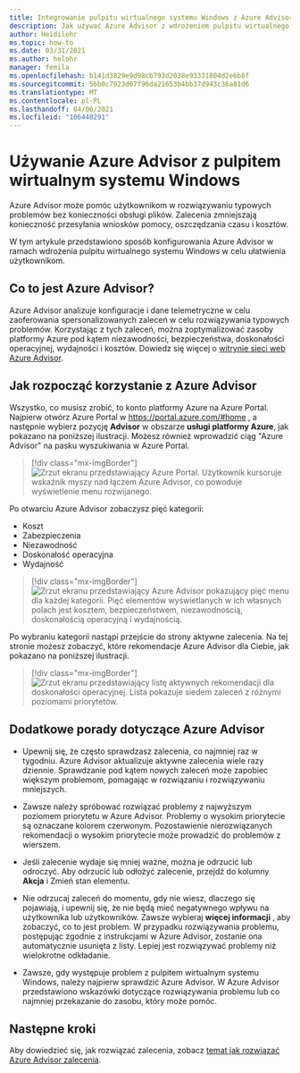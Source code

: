 ```yaml
---
title: Integrowanie pulpitu wirtualnego systemu Windows z Azure Advisor — Azure
description: Jak używać Azure Advisor z wdrożeniem pulpitu wirtualnego systemu Windows.
author: Heidilohr
ms.topic: how-to
ms.date: 03/31/2021
ms.author: helohr
manager: femila
ms.openlocfilehash: b141d3829e9d98cb793d2038e93331804d2e6b8f
ms.sourcegitcommit: 56b0c7923d67f96da21653b4bb37d943c36a81d6
ms.translationtype: MT
ms.contentlocale: pl-PL
ms.lasthandoff: 04/06/2021
ms.locfileid: "106448291"
---
```

# <a name="use-azure-advisor-with-windows-virtual-desktop"></a>Używanie Azure Advisor z pulpitem wirtualnym systemu Windows

Azure Advisor może pomóc użytkownikom w rozwiązywaniu typowych problemów bez konieczności obsługi plików. Zalecenia zmniejszają konieczność przesyłania wniosków pomocy, oszczędzania czasu i kosztów.

W tym artykule przedstawiono sposób konfigurowania Azure Advisor w ramach wdrożenia pulpitu wirtualnego systemu Windows w celu ułatwienia użytkownikom.

## <a name="what-is-azure-advisor"></a>Co to jest Azure Advisor?

Azure Advisor analizuje konfiguracje i dane telemetryczne w celu zaoferowania spersonalizowanych zaleceń w celu rozwiązywania typowych problemów. Korzystając z tych zaleceń, można zoptymalizować zasoby platformy Azure pod kątem niezawodności, bezpieczeństwa, doskonałości operacyjnej, wydajności i kosztów. Dowiedz się więcej o [witrynie sieci web Azure Advisor](https://azure.microsoft.com/services/advisor/).

## <a name="how-to-start-using-azure-advisor"></a>Jak rozpocząć korzystanie z Azure Advisor

Wszystko, co musisz zrobić, to konto platformy Azure na Azure Portal. Najpierw otwórz Azure Portal w <https://portal.azure.com/#home> , a następnie wybierz pozycję **Advisor** w obszarze **usługi platformy Azure**, jak pokazano na poniższej ilustracji. Możesz również wprowadzić ciąg "Azure Advisor" na pasku wyszukiwania w Azure Portal.

> [!div class="mx-imgBorder"]
> ![Zrzut ekranu przedstawiający Azure Portal. Użytkownik kursoruje wskaźnik myszy nad łączem Azure Advisor, co powoduje wyświetlenie menu rozwijanego.](media/azure-advisor.png)

Po otwarciu Azure Advisor zobaczysz pięć kategorii:

- Koszt
- Zabezpieczenia
- Niezawodność
- Doskonałość operacyjna
- Wydajność

> [!div class="mx-imgBorder"]
> ![Zrzut ekranu przedstawiający Azure Advisor pokazujący pięć menu dla każdej kategorii. Pięć elementów wyświetlanych w ich własnych polach jest kosztem, bezpieczeństwem, niezawodnością, doskonałością operacyjną i wydajnością.](media/advisor-categories.png)

Po wybraniu kategorii nastąpi przejście do strony aktywne zalecenia. Na tej stronie możesz zobaczyć, które rekomendacje Azure Advisor dla Ciebie, jak pokazano na poniższej ilustracji.

> [!div class="mx-imgBorder"]
> ![Zrzut ekranu przedstawiający listę aktywnych rekomendacji dla doskonałości operacyjnej. Lista pokazuje siedem zaleceń z różnymi poziomami priorytetów.](media/active-suggestions.png)

## <a name="additional-tips-for-azure-advisor"></a>Dodatkowe porady dotyczące Azure Advisor

- Upewnij się, że często sprawdzasz zalecenia, co najmniej raz w tygodniu. Azure Advisor aktualizuje aktywne zalecenia wiele razy dziennie. Sprawdzanie pod kątem nowych zaleceń może zapobiec większym problemom, pomagając w rozwiązaniu i rozwiązywaniu mniejszych.

- Zawsze należy spróbować rozwiązać problemy z najwyższym poziomem priorytetu w Azure Advisor. Problemy o wysokim priorytecie są oznaczane kolorem czerwonym. Pozostawienie nierozwiązanych rekomendacji o wysokim priorytecie może prowadzić do problemów z wierszem.

- Jeśli zalecenie wydaje się mniej ważne, można je odrzucić lub odroczyć. Aby odrzucić lub odłożyć zalecenie, przejdź do kolumny **Akcja** i Zmień stan elementu.

- Nie odrzucaj zaleceń do momentu, gdy nie wiesz, dlaczego się pojawiają, i upewnij się, że nie będą mieć negatywnego wpływu na użytkownika lub użytkowników. Zawsze wybieraj **więcej informacji** , aby zobaczyć, co to jest problem. W przypadku rozwiązywania problemu, postępując zgodnie z instrukcjami w Azure Advisor, zostanie ona automatycznie usunięta z listy. Lepiej jest rozwiązywać problemy niż wielokrotne odkładanie.

- Zawsze, gdy występuje problem z pulpitem wirtualnym systemu Windows, należy najpierw sprawdzić Azure Advisor. W Azure Advisor przedstawiono wskazówki dotyczące rozwiązywania problemu lub co najmniej przekazanie do zasobu, który może pomóc.

## <a name="next-steps"></a>Następne kroki

Aby dowiedzieć się, jak rozwiązać zalecenia, zobacz [temat jak rozwiązać Azure Advisor zalecenia](azure-advisor-recommendations.md).
